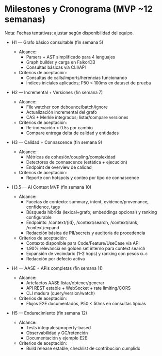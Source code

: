 # Milestones y Cronograma (MVP ~12 semanas)

Nota: Fechas tentativas; ajustar según disponibilidad del equipo.

- H1 — Grafo básico consultable (fin semana 5)
  - Alcance:
    - Parsers + AST simplificado para 4 lenguajes
    - Graph builder y carga en FalkorDB
    - Consultas básicas vía CLI/API
  - Criterios de aceptación:
    - Consultas de calls/imports/herencias funcionando
    - Índices iniciales aplicados; P50 < 100ms en dataset de prueba

- H2 — Incremental + Versiones (fin semana 7)
  - Alcance:
    - File watcher con debounce/batch/ignore
    - Actualización incremental del grafo
    - CAS + Merkle integrados; listar/compare versiones
  - Criterios de aceptación:
    - Re-indexación < 0.5s por cambio
    - Compare entrega delta de calidad y entidades

- H3 — Calidad + Connascence (fin semana 9)
  - Alcance:
    - Métricas de cohesión/coupling/complexidad
    - Detectores de connascence (estática + ejecución)
    - Endpoint de overview de calidad
  - Criterios de aceptación:
    - Reporte con hotspots y conteo por tipo de connascence

- H3.5 — AI Context MVP (fin semana 10)
  - Alcance:
    - Facetas de contexto: summary, intent, evidence/provenance, confidence, tags
    - Búsqueda híbrida (lexical+grafo; embeddings opcional) y ranking configurable
    - Endpoints: /context/{id}, /context/search, /context/rank, /context/expand
    - Redacción básica de PII/secrets y auditoría de procedencia
  - Criterios de aceptación:
    - Contexto disponible para Code/Feature/UseCase vía API
    - ≥90% relevancia en golden set interno para context search
    - Expansión de vecindario (1–2 hops) y ranking con pesos α..ε
    - Redacción por defecto activa

- H4 — AASE + APIs completas (fin semana 11)
  - Alcance:
    - Artefactos AASE listar/obtener/generar
    - API REST estable + WebSocket + rate limiting/CORS
    - CLI madura (query/version/watch)
  - Criterios de aceptación:
    - Flujos E2E documentados, P50 < 50ms en consultas típicas

- H5 — Endurecimiento (fin semana 12)
  - Alcance:
    - Tests integrales/property-based
    - Observabilidad y GC/retención
    - Documentación y ejemplo E2E
  - Criterios de aceptación:
    - Build release estable, checklist de contribución cumplido
